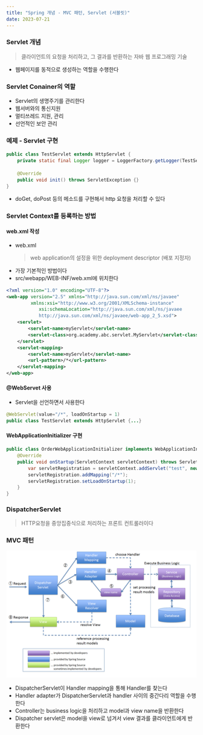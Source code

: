 ```yaml
---
title: "Spring 개념 - MVC 패턴, Servlet (서블릿)"
date: 2023-07-21
---
```


### Servlet 개념 
> 클라이언트의 요청을 처리하고, 그 결과를 반환하는 자바 웹 프로그래밍 기술
- 웹페이지를 동적으로 생성하는 역할을 수행한다

### Servlet Conainer의 역할
- Servlet의 생명주기를 관리한다
- 웹서버와의 통신지원
- 멀티쓰레드 지원, 관리
- 선언적인 보안 관리

### 예제 - Servlet 구현
```java
public class TestServlet extends HttpServlet {
    private static final Logger logger = LoggerFactory.getLogger(TestServlet.class);

    @Override
    public void init() throws ServletException {}
}
```
- doGet, doPost 등의 메소드를 구현해서 http 요청을 처리할 수 있다

### Servlet Context를 등록하는 방법
#### web.xml 작성
- web.xml
    > web application의 설정을 위한 deployment descriptor (배포 지정자)
- 가장 기본적인 방법이다
- src/webapp/WEB-INF/web.xml에 위치한다
```xml
<?xml version="1.0" encoding="UTF-8"?>
<web-app version="2.5" xmlns="http://java.sun.com/xml/ns/javaee"
         xmlns:xsi="http://www.w3.org/2001/XMLSchema-instance"
            xsi:schemaLocation="http://java.sun.com/xml/ns/javaee
            http://java.sun.com/xml/ns/javaee/web-app_2_5.xsd">
    <servlet>
        <servlet-name>myServlet</servlet-name>
        <servlet-class>org.academy.abc.servlet.MyServlet</servlet-class>
    </servlet>
    <servlet-mapping>
        <servlet-name>myServlet</servlet-name>
        <url-pattern>/*</url-pattern>
    </servlet-mapping>
</web-app>
```

#### @WebServet 사용
- Servlet을 선언하면서 사용한다
```java
@WebServlet(value="/*", loadOnStartup = 1)
public class TestServlet extends HttpServlet {...}
```

#### WebApplicationInitializer 구현
```java
public class OrderWebApplicationInitializer implements WebApplicationInitializer {
    @Override
    public void onStartup(ServletContext servletContext) throws ServletException {
        var servletRegistration = servletContext.addServlet("test", new TestServlet());
        servletRegistration.addMapping("/*");
        servletRegistration.setLoadOnStartup(1);
    }
}
```

### DispatcherServlet
> HTTP요청을 중앙집중식으로 처리하는 프론트 컨트롤러이다


### MVC 패턴
 ![MVC](/static/image/spring_mvc.png)
 - DispatcherServlet이 Handler mapping을 통해 Handler를 찾는다
 - Handler adapter가 DispatcherServlet과 handler 사이의 중간다리 역할을 수행한다
 - Controller는 business logic을 처리하고 model과 view name을 반환한다
 - Dispatcher servlet은 model을 view로 넘겨서 view 결과를 클라이언트에게 반환한다